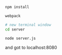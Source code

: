 ```bash
npm install

webpack

# new terminal window
cd server

node server.js
```

and got to localhost:8080